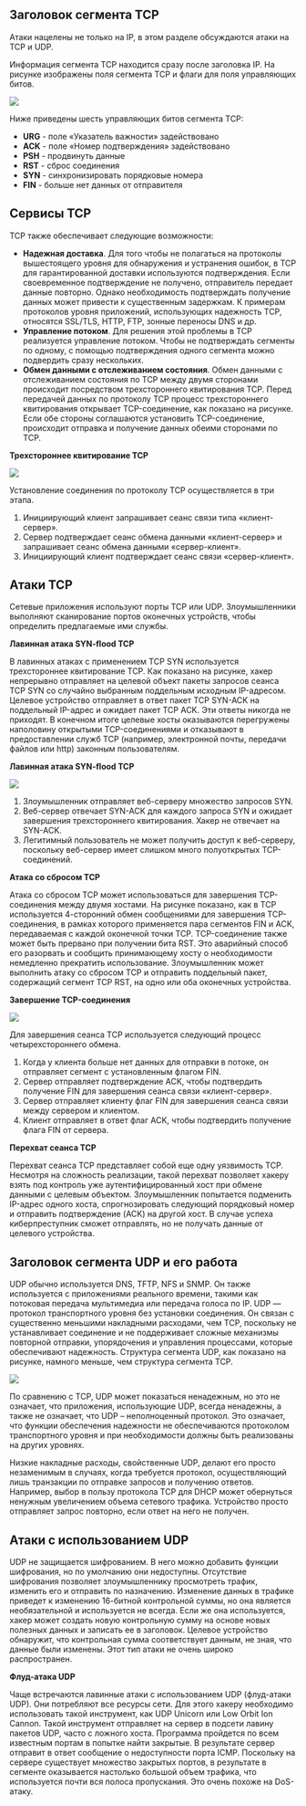 <!-- 3.7.1 -->
## Заголовок сегмента TCP 

Атаки нацелены не только на IP, в этом разделе обсуждаются атаки на TCP и UDP.

Информация сегмента TCP находится сразу после заголовка IP. На рисунке изображены поля сегмента TCP и флаги для поля управляющих битов.

![](./assets/3.7.1.png)
<!-- /courses/ensa-dl/ae8e8c80-34fd-11eb-ba19-f1886492e0e4/aeb3eed6-34fd-11eb-ba19-f1886492e0e4/assets/c5e3cab0-1c46-11ea-af56-e368b99e9723.svg -->

Ниже приведены шесть управляющих битов сегмента TCP:

* **URG** - поле «Указатель важности» задействовано
* **ACK** - поле «Номер подтверждения» задействовано
* **PSH** - продвинуть данные
* **RST** - сброс соединения
* **SYN** - синхронизировать порядковые номера
* **FIN** - больше нет данных от отправителя

<!--
На схеме показаны поля заголовка сегмента TCP. Название поля и его размер: порт источника (16), порт назначения (16), порядковый номер (32), номер подтверждения (32), длина заголовка (4), зарезервировано (6), управляющие биты (6), окно (16), контрольная сумма (16), срочность (16), опции (0 или 32 если есть). За полями заголовка следуют данные уровня приложения (переменный размер).
-->

<!-- 3.7.2 -->
## Сервисы TCP

TCP также обеспечивает следующие возможности:

* **Надежная доставка**. Для того чтобы не полагаться на протоколы вышестоящего уровня для обнаружения и устранения ошибок, в TCP для гарантированной доставки используются подтверждения. Если своевременное подтверждение не получено, отправитель передает данные повторно. Однако необходимость подтверждать получение данных может привести к существенным задержкам. К примерам протоколов уровня приложений, использующих надежность TCP, относятся SSL/TLS, HTTP, FTP, зонные переносы DNS и др.
* **Управление потоком**. Для решения этой проблемы в TCP реализуется управление потоком. Чтобы не подтверждать сегменты по одному, с помощью  подтверждения одного сегмента можно подвердить сразу нескольких.
* **Обмен данными с отслеживанием состояния**. Обмен данными с отслеживанием состояния по TCP между двумя сторонами происходит посредством трехстороннего квитирования TCP. Перед передачей данных по протоколу TCP процесс трехстороннего квитирования открывает TCP-соединение, как показано на рисунке. Если обе стороны соглашаются установить TCP-соединение, происходит отправка и получение данных обеими сторонами по TCP.

**Трехстороннее квитирование TCP**

![](./assets/3.7.2.png)
<!-- /courses/ensa-dl/ae8e8c80-34fd-11eb-ba19-f1886492e0e4/aeb3eed6-34fd-11eb-ba19-f1886492e0e4/assets/c5e4dc23-1c46-11ea-af56-e368b99e9723.svg -->

Установление соединения по протоколу TCP осуществляется в три этапа.

1.  Инициирующий клиент запрашивает сеанс связи типа «клиент-сервер».
2.  Сервер подтверждает сеанс обмена данными «клиент-сервер» и запрашивает сеанс обмена данными «сервер-клиент».
3.  Инициирующий клиент подтверждает сеанс связи «сервер-клиент».

<!--
Рисунок является иллюстрацией обмена сообщениями между двумя хостами во время трехстороннего квитирования TCP. Он начинается, когда клиент отправляет сообщение с установленным битом управления SYN (SEQ=100 CTL=SYN). Он принимается сервером, который отвечает отправкой сообщения с установленными битами управления SYN и ACK (SEQ=300 ACK=101 CTL=SYN, ACK). Клиент получает SYN, ACK и отвечает, отправляя сообщение с установленным битом управления ACK (SEQ=101 ACK=301 CTL=ACK), и сеанс устанавливается.
-->

<!-- 3.7.3 -->
## Атаки TCP

Сетевые приложения используют порты TCP или UDP. Злоумышленники выполняют сканирование портов оконечных устройств, чтобы определить предлагаемые ими службы.

**Лавинная атака SYN-flood TCP**

В лавинных атаках с применением TCP SYN используется трехстороннее квитирование TCP. Как показано на рисунке, хакер непрерывно отправляет на целевой объект пакеты запросов сеанса TCP SYN со случайно выбранным поддельным исходным IP-адресом. Целевое устройство отправляет в ответ пакет TCP SYN-ACK на поддельный IP-адрес и ожидает пакет TCP ACK. Эти ответы никогда не приходят. В конечном итоге целевые хосты оказываются перегружены наполовину открытыми TCP-соединениями и отказывают в предоставлении служб TCP (например, электронной почты, передачи файлов или http) законным пользователям.

**Лавинная атака SYN-flood TCP**

![](./assets/3.7.3-1.png)
<!-- /courses/ensa-dl/ae8e8c80-34fd-11eb-ba19-f1886492e0e4/aeb3eed6-34fd-11eb-ba19-f1886492e0e4/assets/c5e59f70-1c46-11ea-af56-e368b99e9723.svg -->

1.  Злоумышленник отправляет веб-серверу множество запросов SYN.
2.  Веб-сервер отвечает SYN-ACK для каждого запроса SYN и ожидает завершения трехстороннего квитирования. Хакер не отвечает на SYN-ACK.
3.  Легитимный пользователь не может получить доступ к веб-серверу, поскольку веб-сервер имеет слишком много полуоткрытых TCP-соединений.

**Атака со сбросом TCP**

Атака со сбросом TCP может использоваться для завершения TCP-соединения между двумя хостами. На рисунке показано, как в TCP используется 4-сторонний обмен сообщениями для завершения TCP-соединения, в рамках которого применяется пара сегментов FIN и ACK, передаваемая с каждой оконечной точки TCP. TCP-соединение также может быть прервано при получении бита RST. Это аварийный способ его разорвать и сообщить принимающему хосту о необходимости немедленно прекратить использование. Злоумышленник может выполнить атаку со сбросом TCP и отправить поддельный пакет, содержащий сегмент TCP RST, на одно или оба оконечных устройства.

**Завершение TCP-соединения**

![](./assets/3.7.3-2.png)
<!-- /courses/ensa-dl/ae8e8c80-34fd-11eb-ba19-f1886492e0e4/aeb3eed6-34fd-11eb-ba19-f1886492e0e4/assets/c5e63bb0-1c46-11ea-af56-e368b99e9723.svg -->

Для завершения сеанса TCP используется следующий процесс четырехстороннего обмена.

1.  Когда у клиента больше нет данных для отправки в потоке, он отправляет сегмент с установленным флагом FIN.
2.  Сервер отправляет подтверждение ACK, чтобы подтвердить получение FIN для завершения сеанса связи «клиент-сервер».
3.  Сервер отправляет клиенту флаг FIN для завершения сеанса связи между сервером и клиентом.
4.  Клиент отправляет в ответ флаг ACK, чтобы подтвердить получение флага FIN от сервера.

**Перехват сеанса TCP**

Перехват сеанса TCP представляет собой еще одну уязвимость TCP. Несмотря на сложность реализации, такой перехват позволяет хакеру взять под контроль уже аутентифицированный хост при обмене данными с целевым объектом. Злоумышленник попытается подменить IP-адрес одного хоста, спрогнозировать следующий порядковый номер и отправить подтверждение (ACK) на другой хост. В случае успеха киберпреступник сможет отправлять, но не получать данные от целевого устройства.

<!-- 3.7.4 -->
## Заголовок сегмента UDP и его работа

UDP обычно используется DNS, TFTP, NFS и SNMP. Он также используется с приложениями реального времени, такими как потоковая передача мультимедиа или передача голоса по IP. UDP — протокол транспортного уровня без установки соединения. Он связан с существенно меньшими накладными расходами, чем TCP, поскольку не устанавливает соединение и не поддерживает сложные механизмы повторной отправки, упорядочения и управления процессами, которые обеспечивают надежность. Структура сегмента UDP, как показано на рисунке, намного меньше, чем структура сегмента TCP.

![](./assets/3.7.4.png)
<!-- /courses/ensa-dl/ae8e8c80-34fd-11eb-ba19-f1886492e0e4/aeb3eed6-34fd-11eb-ba19-f1886492e0e4/assets/c5e6d7f0-1c46-11ea-af56-e368b99e9723.svg -->

<!--
Структура сегмента UDP включает в себя: порт источника (16), порт назначения (16), длина (16), контрольная сумма (16) данные уровня приложений (переменный размер)
-->

По сравнению с TCP, UDP может показаться ненадежным, но это не означает, что приложения, использующие UDP, всегда ненадежны, а также не означает, что UDP – неполноценный протокол. Это означает, что функции обеспечения надежности не обеспечиваются протоколом транспортного уровня и при необходимости должны быть реализованы на других уровнях.

Низкие накладные расходы, свойственные UDP, делают его просто незаменимым в случаях, когда требуется протокол, осуществляющий лишь транзакции по отправке запросов и получению ответов. Например, выбор в пользу протокола TCP для DHCP может обернуться ненужным увеличением объема сетевого трафика. Устройство просто отправляет запрос повторно, если ответ на него не получен.

<!-- 3.7.5 -->
## Атаки с использованием UDP

UDP не защищается шифрованием. В него можно добавить функции шифрования, но по умолчанию они недоступны. Отсутствие шифрования позволяет злоумышленнику просмотреть трафик, изменить его и отправить по назначению. Изменение данных в трафике приведет к изменению 16-битной контрольной суммы, но она является необязательной и используется не всегда. Если же она используется, хакер может создать новую контрольную сумму на основе новых полезных данных и записать ее в заголовок. Целевое устройство обнаружит, что контрольная сумма соответствует данным, не зная, что данные были изменены. Этот тип атаки не очень широко распространен.

**Флуд-атака UDP**

Чаще встречаются лавинные атаки с использованием UDP (флуд-атаки UDP). Они потребляют все ресурсы сети. Для этого хакеру необходимо использовать такой инструмент, как UDP Unicorn или Low Orbit Ion Cannon. Такой инструмент отправляет на сервер в подсети лавину пакетов UDP, часто с ложного хоста. Программа пройдется по всем известным портам в попытке найти закрытые. В результате сервер отправит в ответ сообщение о недоступности порта ICMP. Поскольку на сервере существует множество закрытых портов, в результате в сегменте оказывается настолько большой объем трафика, что используется почти вся полоса пропускания. Это очень похоже на ⁪DoS-атаку.

<!-- 3.7.6 -->
<!-- quiz -->

